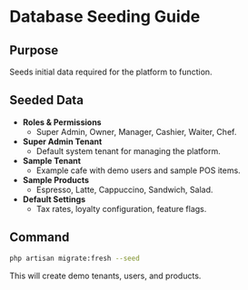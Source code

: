 # Database Seeding Guide

## Purpose
Seeds initial data required for the platform to function.

## Seeded Data
- **Roles & Permissions**
  - Super Admin, Owner, Manager, Cashier, Waiter, Chef.
- **Super Admin Tenant**
  - Default system tenant for managing the platform.
- **Sample Tenant**
  - Example cafe with demo users and sample POS items.
- **Sample Products**
  - Espresso, Latte, Cappuccino, Sandwich, Salad.
- **Default Settings**
  - Tax rates, loyalty configuration, feature flags.

## Command
```bash
php artisan migrate:fresh --seed
```

This will create demo tenants, users, and products.
